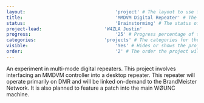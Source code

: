 ```yaml
---
layout:									'project' # The layout to use for the project page.
title:									'MMDVM Digital Repeater' # The name of the project.
status:									'Brainstorming' # The status of the project. Should be one of 'Brainstorming', 'Designing', 'Building', 'Testing', 'Implementing', 'On-Hold', or 'Cancelled'.
project-lead:						'W4ZLA Justin'
progress:								'25' # Progress percentage of the project.
categories:							'projects' # The categories for the project. Projects should always be 'projects'.
visible:								'Yes' # Hides or shows the project in feeds.
order:									'2' # The order the project will be shown in feeds.
---
```



An experiment in multi-mode digital repeaters.
This project involves interfacing an MMDVM controller into a desktop repeater.
This repeater will operate primarily on DMR and will be linked on-demand to the BrandMeister Network.
It is also planned to feature a patch into the main WØUNC machine.
